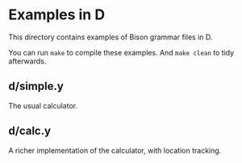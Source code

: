 # Examples in D

This directory contains examples of Bison grammar files in D.

You can run `make` to compile these examples.  And `make clean` to tidy
afterwards.

## d/simple.y
The usual calculator.

## d/calc.y
A richer implementation of the calculator, with location tracking.

<!---

Local Variables:
fill-column: 76
ispell-dictionary: "american"
End:

Copyright (C) 2018-2020 Free Software Foundation, Inc.

Permission is granted to copy, distribute and/or modify this document
under the terms of the GNU Free Documentation License, Version 1.3 or
any later version published by the Free Software Foundation; with no
Invariant Sections, with no Front-Cover Texts, and with no Back-Cover
Texts.  A copy of the license is included in the "GNU Free
Documentation License" file as part of this distribution.

# LocalWords:  mfcalc calc parsers yy
--->
